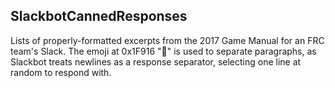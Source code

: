 ## SlackbotCannedResponses

Lists of properly-formatted excerpts from the 2017 Game Manual for an FRC team's Slack.
The emoji at 0x1F916 "🤖" is used to separate paragraphs, as Slackbot treats newlines as a response separator, selecting one line at random to respond with.
